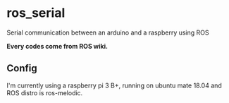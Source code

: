 # ros_serial
Serial communication between an arduino and a raspberry using ROS

**Every codes come from ROS wiki.**

## Config
I'm currently using a raspberry pi 3 B+, running on ubuntu mate 18.04 and ROS distro is ros-melodic.
